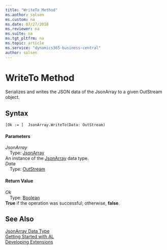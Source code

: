 ```yaml
---
title: "WriteTo Method"
ms.author: solsen
ms.custom: na
ms.date: 07/27/2018
ms.reviewer: na
ms.suite: na
ms.tgt_pltfrm: na
ms.topic: article
ms.service: "dynamics365-business-central"
author: solsen
---
```

[//]: # (START>DO_NOT_EDIT)
[//]: # (IMPORTANT:Do not edit any of the content between here and the END>DO_NOT_EDIT.)
[//]: # (Any modifications should be made in the .resx files in the ModernDev repo.)
# WriteTo Method
Serializes and writes the JSON data of the JsonArray to a given OutStream object.

## Syntax
```
[Ok := ]  JsonArray.WriteTo(Data: OutStream)
```
#### Parameters
*JsonArray*  
&emsp;Type: [JsonArray](jsonarray-data-type.md)  
An instance of the [JsonArray](jsonarray-data-type.md) data type.  
*Data*  
&emsp;Type: [OutStream](outstream-data-type.md)  



#### Return Value
*Ok*  
&emsp;Type: [Boolean](boolean-data-type.md)  
**True** if the operation was successful; otherwise, **false**.  
  


[//]: # (IMPORTANT: END>DO_NOT_EDIT)
## See Also
[JsonArray Data Type](jsonarray-data-type.md)  
[Getting Started with AL](../devenv-get-started.md)  
[Developing Extensions](../devenv-dev-overview.md)